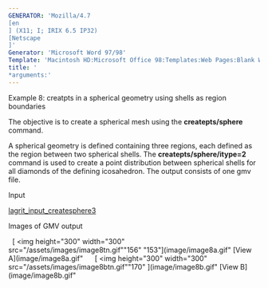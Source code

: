 ```yaml
---
GENERATOR: 'Mozilla/4.7 
[en
] (X11; I; IRIX 6.5 IP32) 
[Netscape
]'
Generator: 'Microsoft Word 97/98'
Template: 'Macintosh HD:Microsoft Office 98:Templates:Web Pages:Blank Web Page'
title: '
*arguments:'
---
```


 Example 8: creatpts in a spherical geometry using shells as region
 boundaries

  The objective is to create a spherical mesh using the
  **createpts/sphere** command.
 
  A spherical geometry is defined containing three regions, each
  defined as the region between two spherical shells. The
  **createpts/sphere/itype=2** command is used to create a point
  distribution between spherical shells for all diamonds of the
  defining icosahedron. The output consists of one gmv file.

 Input     

  [lagrit\_input\_createsphere3](../lagrit_input_createsphere3)


 Images of GMV output

   [
<img height="300" width="300" src="/assets/images/image8tn.gif""156"
 "153"](image/image8a.gif" [View A](image/image8a.gif"     
 [
<img height="300" width="300" src="/assets/images/image8btn.gif""170"
 ](image/image8b.gif" [View B](image/image8b.gif"
